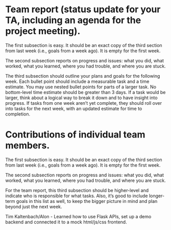 # Team report (status update for your TA, including an agenda for the project meeting).

The first subsection is easy. It should be an exact copy of the third section from last week (i.e., goals from a week ago). It is empty for the first week.

The second subsection reports on progress and issues: what you did, what worked, what you learned, where you had trouble, and where you are stuck.

The third subsection should outline your plans and goals for the following week. Each bullet point should include a measurable task and a time estimate. You may use nested bullet points for parts of a larger task. No bottom-level time estimate should be greater than 3 days. If a task would be larger, think about a logical way to break it down and to have insight into progress. If tasks from one week aren’t yet complete, they should roll over into tasks for the next week, with an updated estimate for time to completion.



# Contributions of individual team members.

The first subsection is easy. It should be an exact copy of the third section from last week (i.e., goals from a week ago). It is empty for the first week.

The second subsection reports on progress and issues: what you did, what worked, what you learned, where you had trouble, and where you are stuck.

For the team report, this third subsection should be higher-level and indicate who is responsible for what tasks. Also, it’s good to include longer-term goals in this list as well, to keep the bigger picture in mind and plan beyond just the next week.

Tim Kaltenbach/Alon - Learned how to use Flask APIs, set up a demo backend and connected it to a mock html/js/css frontend.
